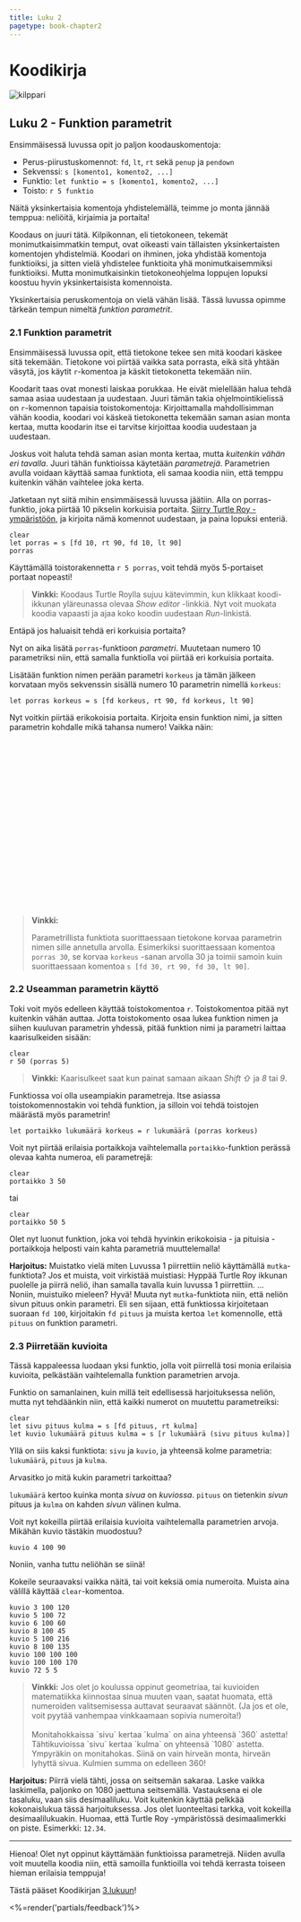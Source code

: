 ```yaml
--- 
title: Luku 2
pagetype: book-chapter2
---
```


# Koodikirja

<div><img id="turtle-character" src="/images/turtle1.png" alt="kilppari"></div>

## Luku 2 - Funktion parametrit

Ensimmäisessä luvussa opit jo paljon koodauskomentoja:

* Perus-piirustuskomennot: `fd`, `lt`, `rt` sekä `penup` ja `pendown`
* Sekvenssi: `s [komento1, komento2, ...]`
* Funktio: `let funktio = s [komento1, komento2, ...]`
* Toisto: `r 5 funktio`

Näitä yksinkertaisia komentoja yhdistelemällä, teimme jo monta jännää temppua: neliöitä, kirjaimia ja portaita!

Koodaus on juuri tätä. Kilpikonnan, eli tietokoneen, tekemät monimutkaisimmatkin temput, ovat oikeasti vain
tällaisten yksinkertaisten komentojen yhdistelmiä. Koodari on ihminen, joka yhdistää komentoja funktioiksi, ja
sitten vielä yhdistelee funktioita yhä monimutkaisemmiksi funktioiksi. Mutta monimutkaisinkin tietokoneohjelma
loppujen lopuksi koostuu hyvin yksinkertaisista komennoista.

Yksinkertaisia peruskomentoja on vielä vähän lisää. Tässä luvussa opimme tärkeän tempun nimeltä *funktion parametrit*.

### 2.1 Funktion parametrit

Ensimmäisessä luvussa opit, että tietokone tekee sen mitä koodari käskee sitä tekemään. Tietokone voi piirtää
vaikka sata porrasta, eikä sitä yhtään väsytä, jos käytit `r`-komentoa ja käskit tietokonetta tekemään niin.

Koodarit taas ovat monesti laiskaa porukkaa. He eivät mielellään halua tehdä samaa asiaa uudestaan ja uudestaan.
Juuri tämän takia ohjelmointikielissä on `r`-komennon tapaisia toistokomentoja: Kirjoittamalla mahdollisimman
vähän koodia, koodari voi käskeä tietokonetta tekemään saman asian monta kertaa, mutta koodarin itse ei tarvitse
kirjoittaa koodia uudestaan ja uudestaan.

Joskus voit haluta tehdä saman asian monta kertaa, mutta *kuitenkin vähän eri tavalla*. Juuri tähän funktioissa
käytetään *parametrejä*. Parametrien avulla voidaan käyttää samaa funktiota, eli samaa koodia niin, että temppu
kuitenkin vähän vaihtelee joka kerta.

Jatketaan nyt siitä mihin ensimmäisessä luvussa jäätiin. Alla on porras-funktio, joka piirtää 10 pikselin korkuisia portaita.
[Siirry Turtle Roy -ympäristöön](http://www.turtle-roy.com), ja kirjoita nämä komennot uudestaan, ja paina lopuksi
enteriä.

    clear
    let porras = s [fd 10, rt 90, fd 10, lt 90]
    porras

Käyttämällä toistorakennetta `r 5 porras`, voit tehdä myös 5-portaiset portaat nopeasti!

<blockquote class="cloud2">
  <strong>Vinkki:</strong>
  Koodaus Turtle Roylla sujuu kätevimmin, kun klikkaat koodi-ikkunan yläreunassa olevaa <i>Show editor</i> -linkkiä.
  Nyt voit muokata koodia vapaasti ja ajaa koko koodin uudestaan <i>Run</i>-linkistä.
  <div class="robot"></div>
</blockquote>

Entäpä jos haluaisit tehdä eri korkuisia portaita?

Nyt on aika lisätä `porras`-funktioon *parametri*. Muutetaan numero 10 parametriksi niin, että samalla funktiolla
voi piirtää eri korkuisia portaita.

Lisätään funktion nimen perään parametri `korkeus` ja tämän
jälkeen korvataan myös sekvenssin sisällä numero 10 parametrin nimellä `korkeus`:

    let porras korkeus = s [fd korkeus, rt 90, fd korkeus, lt 90]

Nyt voitkin piirtää erikokoisia portaita. Kirjoita ensin funktion nimi, ja sitten parametrin kohdalle mikä tahansa numero!
Vaikka näin:

<div class="turtle-diagram" style="width:400px;height:300px;" 
  id="suunnat1-diagram" 
  data-commands='[["fd",[30]],["rt",[90]],["fd",[30]],["lt",[90]],["fd",[25]],["rt",[90]],["fd",[25]],["lt",[90]],["fd",[20]],["rt",[90]],["fd",[20]],["lt",[90]],["fd",[15]],["rt",[90]],["fd",[15]],["lt",[90]],["fd",[10]],["rt",[90]],["fd",[10]],["lt",[90]],["penup",[]],["lt",[90]],["fd",[300]],["rt",[90]],["text",["clear"]],["fd",[-20]],["text",["porras 30"]],["fd",[-20]],["text",["porras 25"]],["fd",[-20]],["text",["porras 20"]],["fd",[-20]],["text",["porras 15"]],["fd",[-20]],["text",["porras 10"]],["fd",[-20]]]'
  data-offsetx='-40'
  data-offsety='50'
></div>

<blockquote>
  <strong>Vinkki:</strong>
<p>Parametrillista funktiota suorittaessaan tietokone korvaa parametrin nimen sille annetulla arvolla. Esimerkiksi suorittaessaan
komentoa <code>porras 30</code>, se korvaa <code>korkeus</code> -sanan arvolla 30 ja toimii samoin kuin suorittaessaan komentoa
<code>s [fd 30, rt 90, fd 30, lt 90]</code>.</p>
  <div class="robot"></div>
</blockquote>

### 2.2 Useamman parametrin käyttö

Toki voit myös edelleen käyttää toistokomentoa `r`. Toistokomentoa pitää nyt kuitenkin vähän auttaa. Jotta toistokomento osaa
lukea funktion nimen ja siihen kuuluvan parametrin yhdessä, pitää funktion nimi ja parametri laittaa kaarisulkeiden sisään:

    clear
    r 50 (porras 5)

<blockquote class="cloud-small">
  <strong>Vinkki:</strong> Kaarisulkeet saat kun painat samaan aikaan <em class="key">Shift ⇧</em> ja <em class="key">8</em>
  tai <em class="key">9</em>.
  <div class="robot"></div>
</blockquote>


Funktiossa voi olla useampiakin parametreja. Itse asiassa toistokomennostakin voi tehdä funktion, ja silloin voi tehdä toistojen
määrästä myös parametrin!

    let portaikko lukumäärä korkeus = r lukumäärä (porras korkeus)

Voit nyt piirtää erilaisia portaikkoja vaihtelemalla `portaikko`-funktion perässä olevaa kahta numeroa, eli parametrejä:

    clear
    portaikko 3 50

tai

    clear
    portaikko 50 5

Olet nyt luonut funktion, joka voi tehdä hyvinkin erikokoisia - ja pituisia - portaikkoja helposti vain
kahta parametriä muuttelemalla!

**Harjoitus:** Muistatko vielä miten Luvussa 1 piirrettiin neliö käyttämällä `mutka`-funktiota? Jos et muista, voit
virkistää muistiasi: Hyppää Turtle Roy ikkunan puolelle ja piirrä neliö, ihan samalla tavalla kuin luvussa 1 piirrettiin.
... Noniin, muistuiko mieleen? Hyvä! Muuta nyt `mutka`-funktiota niin, että neliön sivun pituus onkin parametri. Eli
sen sijaan, että funktiossa kirjoitetaan suoraan `fd 100`, kirjoitakin `fd pituus` ja muista kertoa `let` komennolle,
että `pituus` on funktion parametri.

### 2.3 Piirretään kuvioita

Tässä kappaleessa luodaan yksi funktio, jolla voit piirrellä tosi monia erilaisia kuvioita, pelkästään vaihtelemalla
funktion parametrien arvoja.

Funktio on samanlainen, kuin millä teit edellisessä harjoituksessa neliön, mutta nyt tehdäänkin niin, että kaikki numerot
on muutettu parametreiksi:

    clear
    let sivu pituus kulma = s [fd pituus, rt kulma]
    let kuvio lukumäärä pituus kulma = s [r lukumäärä (sivu pituus kulma)]

Yllä on siis kaksi funktiota: `sivu` ja `kuvio`, ja yhteensä kolme parametria: `lukumäärä`, `pituus` ja `kulma`.

Arvasitko jo mitä kukin parametri tarkoittaa?

`lukumäärä` kertoo kuinka monta *sivua* on *kuviossa*. `pituus` on tietenkin *sivun* pituus ja `kulma` on kahden
*sivun* välinen kulma.

Voit nyt kokeilla piirtää erilaisia kuvioita vaihtelemalla parametrien arvoja. Mikähän kuvio tästäkin muodostuu?

    kuvio 4 100 90

Noniin, vanha tuttu neliöhän se siinä!

Kokeile seuraavaksi vaikka näitä, tai voit keksiä omia numeroita. Muista aina välillä käyttää `clear`-komentoa.

    kuvio 3 100 120
    kuvio 5 100 72
    kuvio 6 100 60
    kuvio 8 100 45
    kuvio 5 100 216
    kuvio 8 100 135
    kuvio 100 100 100
    kuvio 100 100 170
    kuvio 72 5 5

<blockquote class="cloud-huge">
  <strong>Vinkki:</strong> Jos olet jo koulussa oppinut geometriaa, tai kuvioiden matematiikka kiinnostaa sinua
  muuten vaan, saatat huomata, että numeroiden valitsemisessa auttavat seuraavat säännöt. (Ja jos et ole, voit pyytää
  vanhempaa vinkkaamaan sopivia numeroita!)<br />
  <br />
  Monitahokkaissa `sivu` kertaa `kulma` on aina yhteensä `360` astetta!<br />
  Tähtikuvioissa `sivu` kertaa `kulma` on yhteensä `1080` astetta.<br />
  Ympyräkin on monitahokas. Siinä on vain hirveän monta, hirveän lyhyttä sivua. Kulmien summa on edelleen 360!
  <div class="robot"></div>
</blockquote>


**Harjoitus:** Piirrä vielä tähti, jossa on seitsemän sakaraa. Laske vaikka laskimella, paljonko on 1080 jaettuna
seitsemällä. Vastauksena ei ole tasaluku, vaan siis desimaaliluku. Voit kuitenkin käyttää pelkkää kokonaislukua
tässä harjoituksessa. Jos olet luonteeltasi tarkka, voit kokeilla desimaalilukuakin. Huomaa, että Turtle Roy
-ympäristössä desimaalimerkki on piste. Esimerkki: `12.34`.

***

Hienoa! Olet nyt oppinut käyttämään funktioissa parametrejä. Niiden avulla voit muutella koodia niin, että
samoilla funktioilla voi tehdä kerrasta toiseen hieman erilaisia temppuja!

Tästä pääset Koodikirjan [3.lukuun](/luku3/)!


<%=render('partials/feedback')%>
